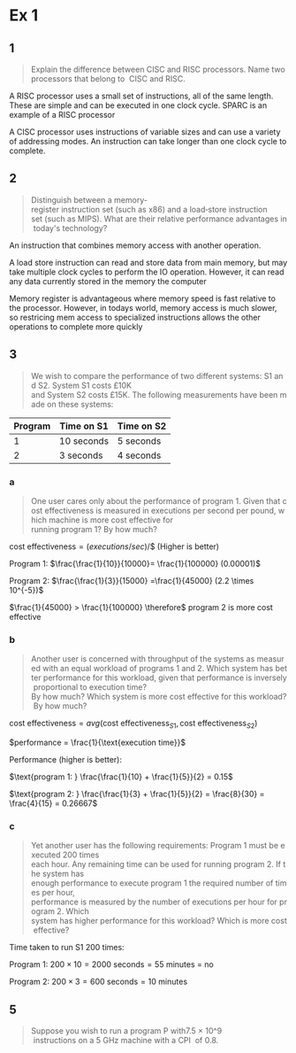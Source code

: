 # Ex 1

## 1

>Explain the difference between CISC and RISC processors. Name two processors that belong to  CISC and RISC.

A RISC processor uses a small set of instructions, all of the same length. These are simple and can be executed in one clock cycle. SPARC is an example of a RISC processor

A CISC processor uses instructions of variable sizes and can use a variety of addressing modes. An instruction can take longer than one clock cycle to complete.


## 2

>Distinguish between a memory-register instruction set (such as x86) and a load‐store instruction  set (such as MIPS). What are their relative performance advantages in today's technology?

An instruction that combines memory access with another operation.

A load store instruction can read and store data from main memory, but may take multiple clock cycles to perform the IO operation. However, it can read any data currently stored in the memory the computer

Memory register is advantageous where memory speed is fast relative to the processor. However, in todays world, memory access is much slower, so restricing mem access to specialized instructions allows the other operations to complete more quickly


## 3

>We wish to compare the performance of two different systems: S1 and S2. System S1 costs £10K  and System S2 costs £15K. The following measurements have been made on these systems:

| Program | Time on S1 | Time on S2 |
| ------- | ---------- | ---------- |
| 1       | 10 seconds | 5 seconds  |
| 2       | 3 seconds  | 4 seconds

### a 
>One user cares only about the performance of program 1. Given that cost effectiveness is measured in executions per second per pound, which machine is more cost effective for  running program 1? By how much?

$\text{cost effectiveness} = (executions / sec) / \$$ (Higher is better)

Program 1: $\frac{\frac{1}{10}}{10000}= \frac{1}{100000} (0.00001)$

Program 2: $\frac{\frac{1}{3}}{15000} =\frac{1}{45000} (2.2 \times 10^{-5})$

$\frac{1}{45000} > \frac{1}{100000} \therefore$ program 2 is more cost effective

### b

>Another user is concerned with throughput of the systems as measured with an equal workload of programs 1 and 2. Which system has better performance for this workload, given that performance is inversely proportional to execution time? By how much? Which system is more cost effective for this workload? By how much?


$\text{cost effectiveness} = avg(\text{cost effectiveness}_{S1}, \text{cost effectiveness}_{S2})$

$performance = \frac{1}{\text{execution time}}$

Performance (higher is better):

$\text{program 1: } \frac{\frac{1}{10} + \frac{1}{5}}{2} = 0.15$

$\text{program 2: } \frac{\frac{1}{3} + \frac{1}{5}}{2} = \frac{8}{30} = \frac{4}{15} = 0.26667$


### c

> Yet another user has the following requirements: Program 1 must be executed 200 times  each hour. Any remaining time can be used for running program 2. If the system has  enough performance to execute program 1 the required number of times per hour,  performance is measured by the number of executions per hour for program 2. Which  system has higher performance for this workload? Which is more cost effective?

Time taken to run S1 200 times:

Program 1: $200 \times 10 = \text{2000 seconds} = \text{55 minutes}$ = no

Program 2: $200 \times 3 = \text{600 seconds} = \text{10 minutes}$

## 5

>Suppose you wish to run a program P with7.5 × 10^9  instructions on a 5 GHz machine with a CPI  of 0.8.

